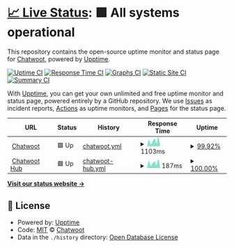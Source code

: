 # [📈 Live Status](https://status.chatwoot.com): <!--live status--> **🟩 All systems operational**

This repository contains the open-source uptime monitor and status page for [Chatwoot](https://app.chatwoot.com), powered by [Upptime](https://github.com/upptime/upptime).

[![Uptime CI](https://github.com/chatwoot/status/workflows/Uptime%20CI/badge.svg)](https://github.com/chatwoot/status/actions?query=workflow%3A%22Uptime+CI%22)
[![Response Time CI](https://github.com/chatwoot/status/workflows/Response%20Time%20CI/badge.svg)](https://github.com/chatwoot/status/actions?query=workflow%3A%22Response+Time+CI%22)
[![Graphs CI](https://github.com/chatwoot/status/workflows/Graphs%20CI/badge.svg)](https://github.com/chatwoot/status/actions?query=workflow%3A%22Graphs+CI%22)
[![Static Site CI](https://github.com/chatwoot/status/workflows/Static%20Site%20CI/badge.svg)](https://github.com/chatwoot/status/actions?query=workflow%3A%22Static+Site+CI%22)
[![Summary CI](https://github.com/chatwoot/status/workflows/Summary%20CI/badge.svg)](https://github.com/chatwoot/status/actions?query=workflow%3A%22Summary+CI%22)

With [Upptime](https://upptime.js.org), you can get your own unlimited and free uptime monitor and status page, powered entirely by a GitHub repository. We use [Issues](https://github.com/chatwoot/status/issues) as incident reports, [Actions](https://github.com/chatwoot/status/actions) as uptime monitors, and [Pages](https://status.chatwoot.com) for the status page.

<!--start: status pages-->
<!-- This summary is generated by Upptime (https://github.com/upptime/upptime) -->
<!-- Do not edit this manually, your changes will be overwritten -->
<!-- prettier-ignore -->
| URL | Status | History | Response Time | Uptime |
| --- | ------ | ------- | ------------- | ------ |
| <img alt="" src="https://raw.githubusercontent.com/chatwoot/status/master/assets/favicon.ico" height="13"> [Chatwoot](https://app.chatwoot.com) | 🟩 Up | [chatwoot.yml](https://github.com/chatwoot/status/commits/HEAD/history/chatwoot.yml) | <details><summary><img alt="Response time graph" src="./graphs/chatwoot/response-time-week.png" height="20"> 1103ms</summary><br><a href="https://status.chatwoot.com/history/chatwoot"><img alt="Response time 1083" src="https://img.shields.io/endpoint?url=https%3A%2F%2Fraw.githubusercontent.com%2Fchatwoot%2Fstatus%2FHEAD%2Fapi%2Fchatwoot%2Fresponse-time.json"></a><br><a href="https://status.chatwoot.com/history/chatwoot"><img alt="24-hour response time 2705" src="https://img.shields.io/endpoint?url=https%3A%2F%2Fraw.githubusercontent.com%2Fchatwoot%2Fstatus%2FHEAD%2Fapi%2Fchatwoot%2Fresponse-time-day.json"></a><br><a href="https://status.chatwoot.com/history/chatwoot"><img alt="7-day response time 1103" src="https://img.shields.io/endpoint?url=https%3A%2F%2Fraw.githubusercontent.com%2Fchatwoot%2Fstatus%2FHEAD%2Fapi%2Fchatwoot%2Fresponse-time-week.json"></a><br><a href="https://status.chatwoot.com/history/chatwoot"><img alt="30-day response time 2109" src="https://img.shields.io/endpoint?url=https%3A%2F%2Fraw.githubusercontent.com%2Fchatwoot%2Fstatus%2FHEAD%2Fapi%2Fchatwoot%2Fresponse-time-month.json"></a><br><a href="https://status.chatwoot.com/history/chatwoot"><img alt="1-year response time 1159" src="https://img.shields.io/endpoint?url=https%3A%2F%2Fraw.githubusercontent.com%2Fchatwoot%2Fstatus%2FHEAD%2Fapi%2Fchatwoot%2Fresponse-time-year.json"></a></details> | <details><summary><a href="https://status.chatwoot.com/history/chatwoot">99.92%</a></summary><a href="https://status.chatwoot.com/history/chatwoot"><img alt="All-time uptime 99.90%" src="https://img.shields.io/endpoint?url=https%3A%2F%2Fraw.githubusercontent.com%2Fchatwoot%2Fstatus%2FHEAD%2Fapi%2Fchatwoot%2Fuptime.json"></a><br><a href="https://status.chatwoot.com/history/chatwoot"><img alt="24-hour uptime 99.46%" src="https://img.shields.io/endpoint?url=https%3A%2F%2Fraw.githubusercontent.com%2Fchatwoot%2Fstatus%2FHEAD%2Fapi%2Fchatwoot%2Fuptime-day.json"></a><br><a href="https://status.chatwoot.com/history/chatwoot"><img alt="7-day uptime 99.92%" src="https://img.shields.io/endpoint?url=https%3A%2F%2Fraw.githubusercontent.com%2Fchatwoot%2Fstatus%2FHEAD%2Fapi%2Fchatwoot%2Fuptime-week.json"></a><br><a href="https://status.chatwoot.com/history/chatwoot"><img alt="30-day uptime 99.81%" src="https://img.shields.io/endpoint?url=https%3A%2F%2Fraw.githubusercontent.com%2Fchatwoot%2Fstatus%2FHEAD%2Fapi%2Fchatwoot%2Fuptime-month.json"></a><br><a href="https://status.chatwoot.com/history/chatwoot"><img alt="1-year uptime 99.95%" src="https://img.shields.io/endpoint?url=https%3A%2F%2Fraw.githubusercontent.com%2Fchatwoot%2Fstatus%2FHEAD%2Fapi%2Fchatwoot%2Fuptime-year.json"></a></details>
| <img alt="" src="https://raw.githubusercontent.com/chatwoot/status/master/assets/favicon.ico" height="13"> [Chatwoot Hub](https://hub.2.chatwoot.com) | 🟩 Up | [chatwoot-hub.yml](https://github.com/chatwoot/status/commits/HEAD/history/chatwoot-hub.yml) | <details><summary><img alt="Response time graph" src="./graphs/chatwoot-hub/response-time-week.png" height="20"> 187ms</summary><br><a href="https://status.chatwoot.com/history/chatwoot-hub"><img alt="Response time 185" src="https://img.shields.io/endpoint?url=https%3A%2F%2Fraw.githubusercontent.com%2Fchatwoot%2Fstatus%2FHEAD%2Fapi%2Fchatwoot-hub%2Fresponse-time.json"></a><br><a href="https://status.chatwoot.com/history/chatwoot-hub"><img alt="24-hour response time 49" src="https://img.shields.io/endpoint?url=https%3A%2F%2Fraw.githubusercontent.com%2Fchatwoot%2Fstatus%2FHEAD%2Fapi%2Fchatwoot-hub%2Fresponse-time-day.json"></a><br><a href="https://status.chatwoot.com/history/chatwoot-hub"><img alt="7-day response time 187" src="https://img.shields.io/endpoint?url=https%3A%2F%2Fraw.githubusercontent.com%2Fchatwoot%2Fstatus%2FHEAD%2Fapi%2Fchatwoot-hub%2Fresponse-time-week.json"></a><br><a href="https://status.chatwoot.com/history/chatwoot-hub"><img alt="30-day response time 165" src="https://img.shields.io/endpoint?url=https%3A%2F%2Fraw.githubusercontent.com%2Fchatwoot%2Fstatus%2FHEAD%2Fapi%2Fchatwoot-hub%2Fresponse-time-month.json"></a><br><a href="https://status.chatwoot.com/history/chatwoot-hub"><img alt="1-year response time 190" src="https://img.shields.io/endpoint?url=https%3A%2F%2Fraw.githubusercontent.com%2Fchatwoot%2Fstatus%2FHEAD%2Fapi%2Fchatwoot-hub%2Fresponse-time-year.json"></a></details> | <details><summary><a href="https://status.chatwoot.com/history/chatwoot-hub">100.00%</a></summary><a href="https://status.chatwoot.com/history/chatwoot-hub"><img alt="All-time uptime 100.00%" src="https://img.shields.io/endpoint?url=https%3A%2F%2Fraw.githubusercontent.com%2Fchatwoot%2Fstatus%2FHEAD%2Fapi%2Fchatwoot-hub%2Fuptime.json"></a><br><a href="https://status.chatwoot.com/history/chatwoot-hub"><img alt="24-hour uptime 100.00%" src="https://img.shields.io/endpoint?url=https%3A%2F%2Fraw.githubusercontent.com%2Fchatwoot%2Fstatus%2FHEAD%2Fapi%2Fchatwoot-hub%2Fuptime-day.json"></a><br><a href="https://status.chatwoot.com/history/chatwoot-hub"><img alt="7-day uptime 100.00%" src="https://img.shields.io/endpoint?url=https%3A%2F%2Fraw.githubusercontent.com%2Fchatwoot%2Fstatus%2FHEAD%2Fapi%2Fchatwoot-hub%2Fuptime-week.json"></a><br><a href="https://status.chatwoot.com/history/chatwoot-hub"><img alt="30-day uptime 100.00%" src="https://img.shields.io/endpoint?url=https%3A%2F%2Fraw.githubusercontent.com%2Fchatwoot%2Fstatus%2FHEAD%2Fapi%2Fchatwoot-hub%2Fuptime-month.json"></a><br><a href="https://status.chatwoot.com/history/chatwoot-hub"><img alt="1-year uptime 99.99%" src="https://img.shields.io/endpoint?url=https%3A%2F%2Fraw.githubusercontent.com%2Fchatwoot%2Fstatus%2FHEAD%2Fapi%2Fchatwoot-hub%2Fuptime-year.json"></a></details>

<!--end: status pages-->

[**Visit our status website →**](https://status.chatwoot.com)

## 📄 License

- Powered by: [Upptime](https://github.com/upptime/upptime)
- Code: [MIT](./LICENSE) © [Chatwoot](www.chatwoot.com)
- Data in the `./history` directory: [Open Database License](https://opendatacommons.org/licenses/odbl/1-0/)
